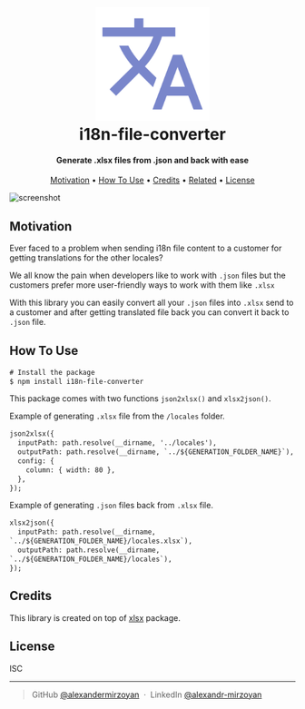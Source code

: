 
<h1 align="center">
  <br>
  <a href="https://github.com/alexandermirzoyan/i18n-file-converter"><img src="/images/logo.png" alt="i18n" width="200"></a>
  <br>
  i18n-file-converter
  <br>
</h1>

<h4 align="center">Generate .xlsx files from .json and back with ease</h4>

<p align="center">
  <a href="#key-features">Motivation</a> •
  <a href="#how-to-use">How To Use</a> •
  <a href="#credits">Credits</a> •
  <a href="#related">Related</a> •
  <a href="#license">License</a>
</p>

![screenshot](/images/intro.gif)

## Motivation

Ever faced to a problem when sending i18n file content to a customer for getting translations for the other locales?

We all know the pain when developers like to work with `.json` files but the customers prefer more user-friendly ways to work with them like `.xlsx`

With this library you can easily convert all your `.json` files into `.xlsx` send to a customer and after getting translated file back you can convert it back to `.json` file.


## How To Use

```
# Install the package
$ npm install i18n-file-converter
```

This package comes with two functions `json2xlsx()` and `xlsx2json()`.

Example of generating `.xlsx` file from the `/locales` folder.

```
json2xlsx({
  inputPath: path.resolve(__dirname, '../locales'),
  outputPath: path.resolve(__dirname, `../${GENERATION_FOLDER_NAME}`),
  config: {
    column: { width: 80 },
  },
});
```

Example of generating `.json` files back from `.xlsx` file.

```
xlsx2json({
  inputPath: path.resolve(__dirname, `../${GENERATION_FOLDER_NAME}/locales.xlsx`),
  outputPath: path.resolve(__dirname, `../${GENERATION_FOLDER_NAME}/locales`),
});
```


## Credits

This library is created on top of [xlsx](https://www.npmjs.com/package/xlsx) package.

## License

ISC

---

> GitHub [@alexandermirzoyan](https://github.com/alexandermirzoyan) &nbsp;&middot;&nbsp;
> LinkedIn [@alexandr-mirzoyan](https://linkedin.com/in/alexandr-mirzoyan/)

